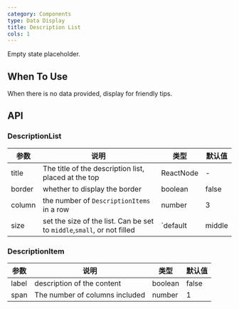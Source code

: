 ```yaml
---
category: Components
type: Data Display
title: Description List
cols: 1
---
```


Empty state placeholder.

## When To Use

When there is no data provided, display for friendly tips.

## API

### DescriptionList

| 参数 | 说明 | 类型 | 默认值 |
| --- | --- | --- | --- |
| title | The title of the description list, placed at the top | ReactNode | - |
| border | whether to display the border | boolean  | false |
| column | the number of `DescriptionItems` in a row | number  | 3 |
| size | set the size of the list. Can be set to `middle`,`small`, or not filled | `default | middle | small` | false |

### DescriptionItem

| 参数 | 说明 | 类型 | 默认值 |
| --- | --- | --- | --- |
| label | description of the content | boolean  | false |
| span  | The number of columns included | number  | 1 |